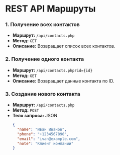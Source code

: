 # REST API Маршруты

### 1. Получение всех контактов

- **Маршрут:** `/api/contacts.php`
- **Метод:** `GET`
- **Описание:** Возвращает список всех контактов.

### 2. Получение одного контакта

- **Маршрут:** `/api/contacts.php?id={id}`
- **Метод:** `GET`
- **Описание:** Возвращает данные контакта по ID.

### 3. Создание нового контакта

- **Маршрут:** `/api/contacts.php`
- **Метод:** `POST`
- **Тело запроса:** JSON
  ```json
  {
    "name": "Иван Иванов",
    "phone": "+1234567890",
    "email": "ivan@example.com",
    "note": "Клиент компании"
  }
  ```

```

```
